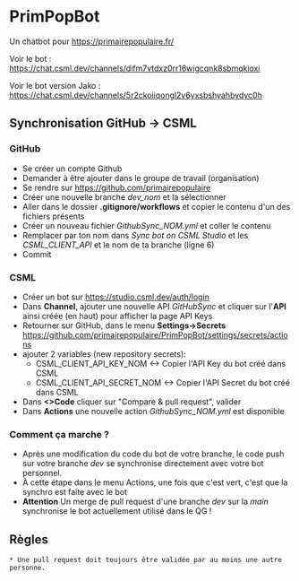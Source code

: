 # PrimPopBot

Un chatbot pour https://primairepopulaire.fr/ 

Voir le bot : https://chat.csml.dev/channels/difm7vtdxz0rr16wigcqnk8sbmqkioxi

Voir le bot version Jako : https://chat.csml.dev/channels/5r2ckoiiqongl2v6yxsbshyahbydyc0h

## Synchronisation GitHub -> CSML

  ### GitHub
  
  * Se créer un compte Github
  * Demander à être ajouter dans le groupe de travail (organisation)
  * Se rendre sur https://github.com/primairepopulaire
  * Créer une nouvelle branche *dev_nom* et la sélectionner
  * Aller dans le dossier **.gitignore/workflows** et copier le contenu d'un des fichiers présents
  * Créer un nouveau fichier *GithubSync_NOM.yml* et coller le contenu
  * Remplacer par ton nom dans *Sync bot on CSML Studio* et les *CSML_CLIENT_API* et le nom de ta branche (ligne 6)
  * Commit

  ### CSML
  
  * Créer un bot sur https://studio.csml.dev/auth/login
  * Dans **Channel**, ajouter une nouvelle API *GitHubSync* et cliquer sur l'**API** ainsi créée (en haut) pour afficher la page API Keys
  * Retourner sur GitHub, dans le menu **Settings->Secrets** https://github.com/primairepopulaire/PrimPopBot/settings/secrets/actions
  * ajouter 2 variables (new repository secrets):
    * CSML_CLIENT_API_KEY_NOM <-> Copier l'API Key du bot créé dans CSML
    * CSML_CLIENT_API_SECRET_NOM <-> Copier l'API Secret du bot créé dans CSML
  * Dans **<>Code** cliquer sur "Compare & pull request", valider
  * Dans **Actions** une nouvelle action *GithubSync_NOM.yml* est disponible

  ### Comment ça marche ?
  
  * Après une modification du code du bot de votre branche, le code push sur votre branche *dev* se synchronise directement avec votre bot personnel.
  * À cette étape dans le menu Actions, une fois que c'est vert, c'est que la synchro est faite avec le bot
  * **Attention** Un merge de pull request d'une branche *dev* sur la *main* synchronise le bot actuellement utilisé dans le QG ! 

## Règles

	* Une pull request doit toujours être validée par au moins une autre personne.
